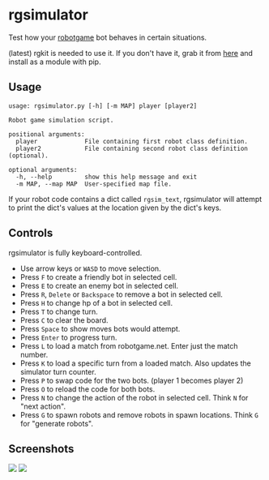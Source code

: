 rgsimulator
===========

Test how your [robotgame](https://robotgame.net/) bot behaves in certain situations.

(latest) rgkit is needed to use it. If you don't have it, grab it from [here](https://github.com/RobotGame/rgkit) and install as a module with pip.

Usage
----

    usage: rgsimulator.py [-h] [-m MAP] player [player2]

    Robot game simulation script.

    positional arguments:
      player             File containing first robot class definition.
      player2            File containing second robot class definition (optional).

    optional arguments:
      -h, --help         show this help message and exit
      -m MAP, --map MAP  User-specified map file.

If your robot code contains a dict called `rgsim_text`, rgsimulator will attempt to print the dict's values at the location given by the dict's keys.

Controls
----

rgsimulator is fully keyboard-controlled.

* Use arrow keys or `WASD` to move selection.
* Press `F` to create a friendly bot in selected cell.
* Press `E` to create an enemy bot in selected cell.
* Press `R`, `Delete` or `Backspace` to remove a bot in selected cell.
* Press `H` to change hp of a bot in selected cell.
* Press `T` to change turn.
* Press `C` to clear the board.
* Press `Space` to show moves bots would attempt.
* Press `Enter` to progress turn.
* Press `L` to load a match from robotgame.net. Enter just the match number.
* Press `K` to load a specific turn from a loaded match. Also updates the simulator turn counter.
* Press `P` to swap code for the two bots. (player 1 becomes player 2)
* Press `O` to reload the code for both bots.
* Press `N` to change the action of the robot in selected cell. Think `N` for "next action".
* Press `G` to spawn robots and remove robots in spawn locations. Think `G` for "generate robots".

Screenshots
----

![](http://i.imgur.com/SNT2dUN.png)
![](http://i.imgur.com/RN8KntI.png)
